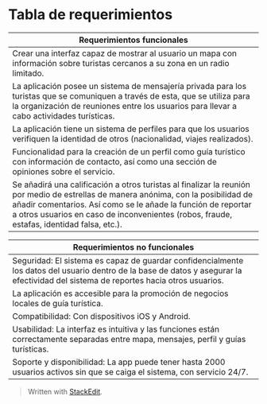 ﻿# Tabla de requerimientos 
| **Requerimientos funcionales**|
| ------------------------------|
| Crear una interfaz capaz de mostrar al usuario un mapa con información sobre turistas cercanos a su zona en un radio limitado. |
| La aplicación posee un sistema de mensajería privada para los turistas que se comuniquen a través de esta, que se utiliza para la organización de reuniones entre los usuarios para llevar a cabo actividades turísticas. | 
|La aplicación tiene un sistema de perfiles para que los usuarios verifiquen la identidad de otros (nacionalidad, viajes realizados).  |
|Funcionalidad para la creación de un perfil como guía turístico con información de contacto, así como una sección de opiniones sobre el servicio.  | 
|Se añadirá una calificación a otros turistas al finalizar la reunión por medio de estrellas de manera anónima, con la posibilidad de añadir comentarios. Así como se le añade la función de reportar a otros usuarios en caso de inconvenientes (robos, fraude, estafas, identidad falsa, etc.). | 



| **Requerimientos no funcionales**| 
| ---------------------------------| 
|Seguridad: El sistema es capaz de guardar confidencialmente los datos del usuario dentro de la base de datos y asegurar la efectividad del sistema de reportes hacia otros usuarios. |
|La aplicación es accesible para la promoción de negocios locales de guía turística.|
|Compatibilidad: Con dispositivos iOS y Android.|
|Usabilidad: La interfaz es intuitiva y las funciones están correctamente separadas entre mapa, mensajes, perfil y guías turísticas. |
|Soporte y disponibilidad: La app puede tener hasta 2000 usuarios activos sin que se caiga el sistema, con servicio 24/7.|


> Written with [StackEdit](https://stackedit.io/).
